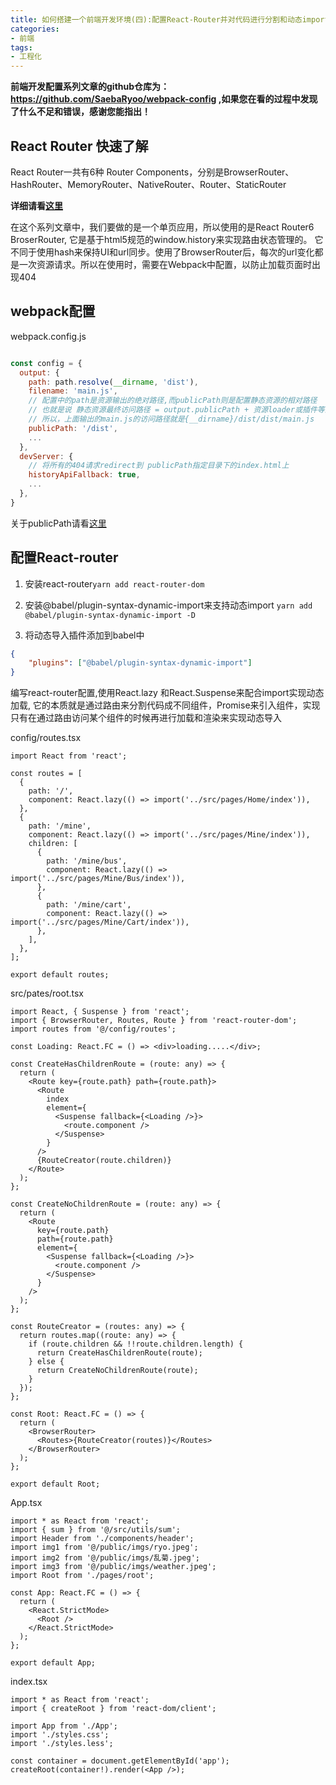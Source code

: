```yaml
---
title: 如何搭建一个前端开发环境(四):配置React-Router并对代码进行分割和动态import
categories:
- 前端
tags: 
- 工程化
---
```


**前端开发配置系列文章的github仓库为： https://github.com/SaebaRyoo/webpack-config ,如果您在看的过程中发现了什么不足和错误，感谢您能指出！**


## React Router 快速了解
React Router一共有6种 Router Components，分别是BrowserRouter、HashRouter、MemoryRouter、NativeRouter、Router、StaticRouter

**详细请看[这里](https://saebaryoo.github.io/2022/09/29/react/ReactRouter/)**


在这个系列文章中，我们要做的是一个单页应用，所以使用的是React Router6 BroserRouter, 它是基于html5规范的window.history来实现路由状态管理的。
它不同于使用hash来保持UI和url同步。使用了BrowserRouter后，每次的url变化都是一次资源请求。所以在使用时，需要在Webpack中配置，以防止加载页面时出现404


## webpack配置

webpack.config.js
```js

const config = {
  output: {
    path: path.resolve(__dirname, 'dist'),
    filename: 'main.js',
    // 配置中的path是资源输出的绝对路径,而publicPath则是配置静态资源的相对路径
    // 也就是说 静态资源最终访问路径 = output.publicPath + 资源loader或插件等配置路径 
    // 所以，上面输出的main.js的访问路径就是{__dirname}/dist/dist/main.js
    publicPath: '/dist',
    ...
  },
  devServer: {
    // 将所有的404请求redirect到 publicPath指定目录下的index.html上
    historyApiFallback: true,
    ...
  },
}
```


关于publicPath请看[这里](https://juejin.cn/post/6844903601060446221)

## 配置React-router

1. 安装react-router`yarn add react-router-dom`

2. 安装@babel/plugin-syntax-dynamic-import来支持动态import `yarn add @babel/plugin-syntax-dynamic-import -D`

3. 将动态导入插件添加到babel中
```json
{
    "plugins": ["@babel/plugin-syntax-dynamic-import"]
}
```

编写react-router配置,使用React.lazy 和React.Suspense来配合import实现动态加载, 它的本质就是通过路由来分割代码成不同组件，Promise来引入组件，实现只有在通过路由访问某个组件的时候再进行加载和渲染来实现动态导入

config/routes.tsx
```tsx
import React from 'react';

const routes = [
  {
    path: '/',
    component: React.lazy(() => import('../src/pages/Home/index')),
  },
  {
    path: '/mine',
    component: React.lazy(() => import('../src/pages/Mine/index')),
    children: [
      {
        path: '/mine/bus',
        component: React.lazy(() => import('../src/pages/Mine/Bus/index')),
      },
      {
        path: '/mine/cart',
        component: React.lazy(() => import('../src/pages/Mine/Cart/index')),
      },
    ],
  },
];

export default routes;

```


src/pates/root.tsx
```tsx
import React, { Suspense } from 'react';
import { BrowserRouter, Routes, Route } from 'react-router-dom';
import routes from '@/config/routes';

const Loading: React.FC = () => <div>loading.....</div>;

const CreateHasChildrenRoute = (route: any) => {
  return (
    <Route key={route.path} path={route.path}>
      <Route
        index
        element={
          <Suspense fallback={<Loading />}>
            <route.component />
          </Suspense>
        }
      />
      {RouteCreator(route.children)}
    </Route>
  );
};

const CreateNoChildrenRoute = (route: any) => {
  return (
    <Route
      key={route.path}
      path={route.path}
      element={
        <Suspense fallback={<Loading />}>
          <route.component />
        </Suspense>
      }
    />
  );
};

const RouteCreator = (routes: any) => {
  return routes.map((route: any) => {
    if (route.children && !!route.children.length) {
      return CreateHasChildrenRoute(route);
    } else {
      return CreateNoChildrenRoute(route);
    }
  });
};

const Root: React.FC = () => {
  return (
    <BrowserRouter>
      <Routes>{RouteCreator(routes)}</Routes>
    </BrowserRouter>
  );
};

export default Root;

```


App.tsx
```tsx
import * as React from 'react';
import { sum } from '@/src/utils/sum';
import Header from './components/header';
import img1 from '@/public/imgs/ryo.jpeg';
import img2 from '@/public/imgs/乱菊.jpeg';
import img3 from '@/public/imgs/weather.jpeg';
import Root from './pages/root';

const App: React.FC = () => {
  return (
    <React.StrictMode>
      <Root />
    </React.StrictMode>
  );
};

export default App;

```


index.tsx
```tsx
import * as React from 'react';
import { createRoot } from 'react-dom/client';

import App from './App';
import './styles.css';
import './styles.less';

const container = document.getElementById('app');
createRoot(container!).render(<App />);

```